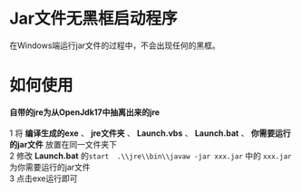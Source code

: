 # Jar文件无黑框启动程序

在Windows端运行jar文件的过程中，不会出现任何的黑框。

# 如何使用
**自带的jre为从OpenJdk17中抽离出来的jre** <br/>
<br/>
1 将 **编译生成的exe** 、 **jre文件夹** 、 **Launch.vbs** 、 **Launch.bat** 、 **你需要运行的jar文件** 放置在同一文件夹下 <br/>
2 修改 **Launch.bat** 的```start  .\\jre\\bin\\javaw -jar xxx.jar``` 中的 ```xxx.jar```为你需要运行的jar文件 <br/>
3 点击exe运行即可
